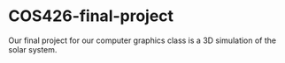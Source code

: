 # COS426-final-project

Our final project for our computer graphics class is a 3D simulation of the solar system.
